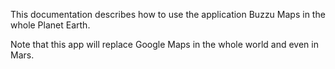 This documentation describes how to use the application Buzzu Maps in the whole Planet Earth.

Note that this app will replace Google Maps in the whole world and even in Mars.
